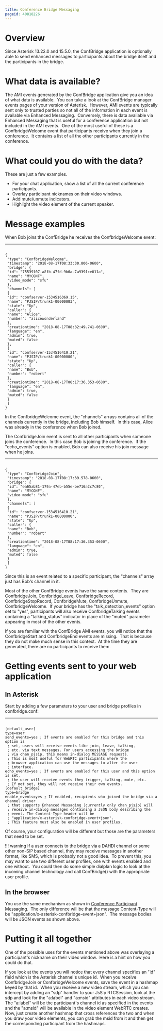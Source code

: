 ```yaml
---
title: Conference Bridge Messaging
pageid: 40818226
---
```


Overview
========

Since Asterisk 13.22.0 and 15.5.0, the ConfBridge application is optionally able to send enhanced messages to participants about the bridge itself and the participants in the bridge.

What data is available?
=======================

The AMI events generated by the ConfBridge application give you an idea of what data is available.  You can take a look at the ConfBridge manager events pages of your version of Asterisk.  However, AMI events are typically sent only to trusted parties so not all of the information in each event is available via Enhanced Messaging.  Conversely, there is data available via Enhanced Messaging that is useful for a conference application but not included in the AMI events.  One of the most useful of these is a ConfbridgeWelcome event that participants receive when they join a conference.  It contains a list of all the other participants currently in the conference.




What could you do with the data?
================================

These are just a few examples.

* For your chat application, show a list of all the current conference participants.
* Overlay participant nicknames on their video windows.
* Add mute/unmute indicators.
* Highlight the video element of the current speaker.

Message examples
================

When Bob joins the ConfBridge he receives the ConfbridgeWelcome event:




---

  
  


```

{
 "type": "ConfbridgeWelcome",
 "timestamp": "2018-08-17T08:33:30.806-0600",
 "bridge": {
 "id": "75539107-a8fb-47fd-9b6a-7a9391ce011a",
 "name": "MYCONF",
 "video_mode": "sfu"
 },
 "channels": [
 {
 "id": "confserver-1534516369.15",
 "name": "PJSIP/trunk1-00000003",
 "state": "Up",
 "caller": {
 "name": "Alice",
 "number": "alicewonderland"
 },
 "creationtime": "2018-08-17T08:32:49.741-0600",
 "language": "en",
 "admin": true,
 "muted": false
 },
 {
 "id": "confserver-1534516410.21",
 "name": "PJSIP/trunk1-00000000",
 "state": "Up",
 "caller": {
 "name": "Bob",
 "number": "robert"
 },
 "creationtime": "2018-08-17T08:17:36.353-0600",
 "language": "en",
 "admin": true,
 "muted": false
 }
 ]
}

```


In the ConfbridgeWelcome event, the "channels" arrays contains all of the channels currently in the bridge, including Bob himself.  In this case, Alice was already in the conference when Bob joined.

The ConfbridgeJoin event is sent to all other participants when someone joins the conference.  In this case Bob is joining the conference.  If the "echo_events" option is enabled, Bob can also receive his join message when he joins.




---

  
  


```

{
 "type": "ConfbridgeJoin",
 "timestamp": "2018-08-17T08:17:39.578-0600",
 "bridge": {
 "id": "ea65ab81-179a-47eb-b55e-be716a2c7c80",
 "name": "MYCONF",
 "video_mode": "sfu"
 },
 "channels": [
 {
 "id": "confserver-1534516410.21",
 "name": "PJSIP/trunk1-00000000",
 "state": "Up",
 "caller": {
 "name": "Bob",
 "number": "robert"
 },
 "creationtime": "2018-08-17T08:17:36.353-0600",
 "language": "en",
 "admin": true,
 "muted": false
 }
 ]
}

```


Since this is an event related to a specific participant, the "channels" array just has Bob's channel in it.

Most of the other ConfBridge events have the same contents.  They are ConfbridgeJoin, ConfbridgeLeave, ConfbridgeRecord, ConfbridgeStopRecord, ConfbridgeMute, ConfbridgeUnmute, ConfbridgeWelcome.  If your bridge has the "talk_detection_events" option set to "yes", participants will also receive ConfbridgeTalking events containing a "talking_status" indicator in place of the "muted" parameter appearing in most of the other events.

If you are familiar with the ConfBridge AMI events, you will notice that the ConfbridgeStart and ConfbridgeEnd events are missing.  That is because they do not make much sense in this context.  At the time they are generated, there are no participants to receive them.

Getting events sent to your web application
===========================================

In Asterisk
-----------

Start by adding a few parameters to your user and bridge profiles in confbridge.conf:




---

  
  


```

[default_user]
type=user
send_events=yes ; If events are enabled for this bridge and this option is
 ; set, users will receive events like join, leave, talking,
 ; etc. via text messages. For users accessing the bridge
 ; via chan_pjsip, this means in-dialog MESSAGE requests.
 ; This is most useful for WebRTC participants where the
 ; browser application can use the messages to alter the user
 ; interface.
echo_events=yes ; If events are enabled for this user and this option is set,
 ; the user will receive events they trigger, talking, mute, etc.
 ; If not set, they will not receive their own events.
[default_bridge]
type=bridge
enable_events=yes ; If enabled, recipients who joined the bridge via a channel driver
 ; that supports Enhanced Messaging (currently only chan_pjsip) will
 ; receive in-dialog messages containing a JSON body describing the
 ; event. The Content-Type header will be
 ; "application/x-asterisk-confbridge-event+json".
 ; This feature must also be enabled in user profiles.

```


Of course, your configuration will be different but those are the parameters that need to be set.




!!! warning 
    If a user connects to the bridge via a DAHDI channel or some other non-SIP based channel, they may receive messages in another format, like SMS, which is probably not a good idea.  To prevent this, you may want to use two different user profiles, one with events enabled and one without.  You could then do some simple dialplan logic to look at the incoming channel technology and call ConfBridge() with the appropriate user profile.

      
[//]: # (end-warning)



In the browser
--------------

You use the same mechanism as shown in [Conference Participant Messaging](/Deployment/Enhanced-Messaging/Conference-Participant-Messaging).  The only difference will be that the message Content-Type will be "application/x-asterisk-confbridge-event+json".  The message bodies will be JSON events as shown above.

Putting it all together
=======================

One of the possible uses for the events mentioned above was overlaying a participant's nickname on their video window.  Here is a hint on how you could do that.

If you look at the events you will notice that every channel specifies an "id" field which is the Asterisk channel's unique id.  When you receive ConfbridgeJoin or ConfbridgeWelcome events, save the event in a hashmap keyed by that id.  When you receive a new video stream, which you can intercept by adding an "sdp" handler to your JsSip RTCSession, look at the sdp and look for the "a:label" and "a:msid" attributes in each video stream.  The "a:label" will be the participant's channel id as specified in the events and the "a:msid" will be available in the video element WebRTC creates.  Now, just create another hashmap that cross references the two and when you draw your video elements, you can grab the msid from it and then get the corresponding participant from the hashmaps.

